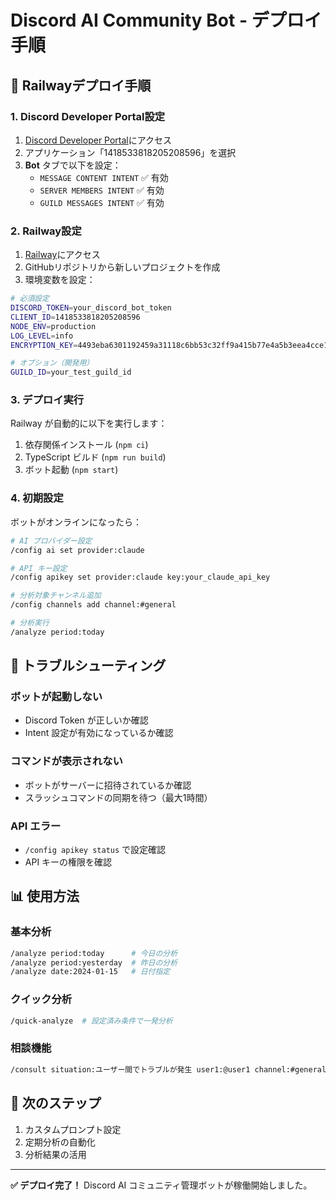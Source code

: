 # Discord AI Community Bot - デプロイ手順

## 🚀 Railwayデプロイ手順

### 1. Discord Developer Portal設定

1. [Discord Developer Portal](https://discord.com/developers/applications)にアクセス
2. アプリケーション「1418533818205208596」を選択
3. **Bot** タブで以下を設定：
   - `MESSAGE CONTENT INTENT` ✅ 有効
   - `SERVER MEMBERS INTENT` ✅ 有効
   - `GUILD MESSAGES INTENT` ✅ 有効

### 2. Railway設定

1. [Railway](https://railway.app)にアクセス
2. GitHubリポジトリから新しいプロジェクトを作成
3. 環境変数を設定：

```bash
# 必須設定
DISCORD_TOKEN=your_discord_bot_token
CLIENT_ID=1418533818205208596
NODE_ENV=production
LOG_LEVEL=info
ENCRYPTION_KEY=4493eba6301192459a31118c6bb53c32ff9a415b77e4a5b3eea4cce113135b3f

# オプション（開発用）
GUILD_ID=your_test_guild_id
```

### 3. デプロイ実行

Railway が自動的に以下を実行します：
1. 依存関係インストール (`npm ci`)
2. TypeScript ビルド (`npm run build`)
3. ボット起動 (`npm start`)

### 4. 初期設定

ボットがオンラインになったら：

```bash
# AI プロバイダー設定
/config ai set provider:claude

# API キー設定
/config apikey set provider:claude key:your_claude_api_key

# 分析対象チャンネル追加
/config channels add channel:#general

# 分析実行
/analyze period:today
```

## 🔧 トラブルシューティング

### ボットが起動しない
- Discord Token が正しいか確認
- Intent 設定が有効になっているか確認

### コマンドが表示されない
- ボットがサーバーに招待されているか確認
- スラッシュコマンドの同期を待つ（最大1時間）

### API エラー
- `/config apikey status` で設定確認
- API キーの権限を確認

## 📊 使用方法

### 基本分析
```bash
/analyze period:today      # 今日の分析
/analyze period:yesterday  # 昨日の分析
/analyze date:2024-01-15   # 日付指定
```

### クイック分析
```bash
/quick-analyze  # 設定済み条件で一発分析
```

### 相談機能
```bash
/consult situation:ユーザー間でトラブルが発生 user1:@user1 channel:#general
```

## 🎯 次のステップ

1. カスタムプロンプト設定
2. 定期分析の自動化
3. 分析結果の活用

---

**✅ デプロイ完了！**
Discord AI コミュニティ管理ボットが稼働開始しました。